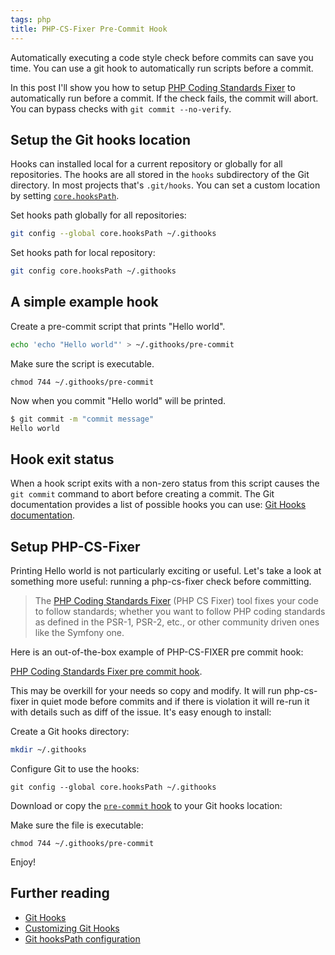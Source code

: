```yaml
---
tags: php
title: PHP-CS-Fixer Pre-Commit Hook
---
```


Automatically executing a code style check before commits can save you time. You can use a git hook to automatically run scripts before a commit.

In this post I'll show you how to setup [PHP Coding Standards Fixer](https://github.com/FriendsOfPhp/PHP-CS-Fixer) to automatically run before a commit. If the check fails, the commit will abort. You can bypass checks with `git commit --no-verify`.

## Setup the Git hooks location

Hooks can installed local for a current repository or globally for all repositories. The hooks are all stored in the `hooks` subdirectory of the Git directory. In most projects that's `.git/hooks`. You can set a custom location by setting [`core.hooksPath`](https://git-scm.com/docs/git-config#Documentation/git-config.txt-corehooksPath).


Set hooks path globally for all repositories:

```sh
git config --global core.hooksPath ~/.githooks
```


Set hooks path for local repository:

```sh
git config core.hooksPath ~/.githooks
```

## A simple example hook

Create a pre-commit script that prints "Hello world".

```sh
echo 'echo "Hello world"' > ~/.githooks/pre-commit
```

Make sure the script is executable.

    chmod 744 ~/.githooks/pre-commit

Now when you commit "Hello world" will be printed.

```sh
$ git commit -m "commit message"
Hello world
```

## Hook exit status

When a hook script exits with a non-zero status from this script causes the `git commit` command to abort before creating a commit. The Git documentation provides a list of possible hooks you can use: [Git Hooks documentation](https://git-scm.com/docs/githooks#_hooks).

## Setup PHP-CS-Fixer

Printing Hello world is not particularly exciting or useful. Let's take a look at something more useful: running a php-cs-fixer check before committing.

> The [PHP Coding Standards Fixer](https://github.com/FriendsOfPhp/PHP-CS-Fixer) (PHP CS Fixer) tool fixes your code to follow standards; whether you want to follow PHP coding standards as defined in the PSR-1, PSR-2, etc., or other community driven ones like the Symfony one.

Here is an out-of-the-box example of PHP-CS-FIXER pre commit hook:

[PHP Coding Standards Fixer pre commit hook](https://github.com/gerardroche/php-cs-fixer-pre-commit-hook).

This may be overkill for your needs so copy and modify. It will run php-cs-fixer in quiet mode before commits and if there is violation it will re-run it with details such as diff of the issue. It's easy enough to install:

Create a Git hooks directory:

```sh
mkdir ~/.githooks
```

Configure Git to use the hooks:

```
git config --global core.hooksPath ~/.githooks
```

Download or copy the [`pre-commit` hook](https://github.com/gerardroche/php-cs-fixer-pre-commit-hook/blob/master/pre-commit) to your Git hooks location:

Make sure the file is executable:

```
chmod 744 ~/.githooks/pre-commit
```

Enjoy!

## Further reading

- [Git Hooks](https://git-scm.com/docs/githooks)
- [Customizing Git Hooks](https://git-scm.com/book/en/v2/Customizing-Git-Git-Hooks)
- [Git hooksPath configuration](https://git-scm.com/docs/git-config#Documentation/git-config.txt-corehooksPath)
